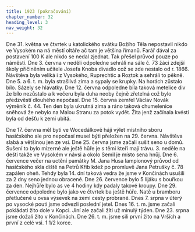 ```yaml
---
title: 1923 (pokračování)
chapter_number: 32
heading_level: 3
nav_weight: 32
---
```



Dne 31. května ve čtvrtek u katolického svátku Božího Těla nepostavil nikdo ve Vysokém na ná­
městí oltáře ač tam je většina římanů. Farář dával za postavení 100 K ale nikdo se nedal zjednat. Tak
přešel průvod pouze po náměstí.
Dne 3. června v neděli odpoledne sehráli na sále č. 73 žáci zdejší školy přičiněním učitele Josefa
Knoba divadlo což se zde nestalo od r. 1866. Návštěva byla veliká i z Vysokého, Ruprechtic a Roztok
a sehráli to pěkně.
Dne 5. a 6. t. m. byla strašlivá zima a sypaly se krupky. Na horách zůstalo bílo. Sázely se hlavatky.
Dne 12. června odpoledne bila taková metelice div že bílo nezůstalo a k večeru byla duha neoby­
čejně zřetelná což bylo předzvěstí dlouhého nepočasí.
Dne 15. června zemřel Václav Novák výměník č. 44. Ten den byla ukrutná zima a ráno taková
chumelenice sněhová že nebylo na Malou Stranu za potok vydět. Žita jenž začínala kvésti byla od
dešťu k zemi ubitá.

Dne 17. června měl byti ve Wocedálkově háji výlet místního sboru hasičského ale pro nepočasí
musel býti přeložen na 29. června. Návštěva slabá a většinou jen ze vsi.
Dne 25. června jsme začali sušit seno u domů. Sušení to bylo mizerné ale ještě hůře je s těmi
kteří mají trávu. 3. neděle na dešti takže ve Vysokém v návsi a okolo Semil je místo sena hnůj.
Dne 6. července večer na uctění památky M. Jana Husa lampionový průvod od hasičského skla­
diště na Petrů Křib kdež po promluvě Jana Petrušky č. 78 zapálen oheň. Tehdy byla 14. dní taková
vedra že jsme v Končinách usušili za 2 dny seno jednou obracené.
Dne 26. července bylo 5 lijáku s bouřkou za den. Nejhůře bylo as ve 4 hodiny kdy padaly takové
kroupy.
Dne 29. července odpoledne bylo jako ve čtvrtek ba ještě húře. Natě u bramboru přetlučené
u ovsa výsevek na zemi cesty probrané.
Dnes 7. srpna v úterý po vysocké pouti jsme odvezli poslední jetel.
Dnes 16. t. m. jsme začali pokládati žito dole v Kopci. Jiní ale začali žíti už minulý týden.
Dne 23. srpna jsme dožali žito v Končinách.
Dne 26. t. m. jsme sili první žito na Vrších a první z celé vsi. 1 1/2 korce.
